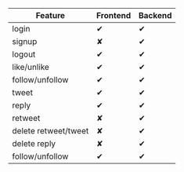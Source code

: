 | Feature              | Frontend | Backend  |
| -------------------- | -------- | -------- |
| login                | &#x2714; | &#x2714; |
| signup               | &#x2718; | &#x2714; |
| logout               | &#x2714; | &#x2714; |
| like/unlike          | &#x2714; | &#x2714; |
| follow/unfollow      | &#x2714; | &#x2714; |
| tweet                | &#x2714; | &#x2714; |
| reply                | &#x2714; | &#x2714; |
| retweet              | &#x2718; | &#x2714; |
| delete retweet/tweet | &#x2718; | &#x2714; |
| delete reply         | &#x2718; | &#x2714; |
| follow/unfollow      | &#x2714; | &#x2714; |

